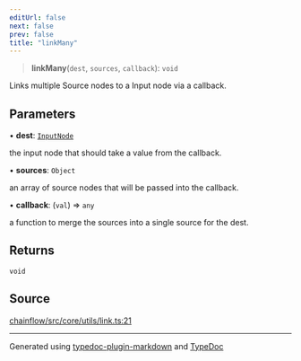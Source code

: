 ```yaml
---
editUrl: false
next: false
prev: false
title: "linkMany"
---
```


> **linkMany**(`dest`, `sources`, `callback`): `void`

Links multiple Source nodes to a Input node via a callback.

## Parameters

• **dest**: [`InputNode`](/api/core/inputnode/classes/inputnode/)

the input node that should take a value from the callback.

• **sources**: `Object`

an array of source nodes that will be passed into the callback.

• **callback**: (`val`) => `any`

a function to merge the sources into a single source for the dest.

## Returns

`void`

## Source

[chainflow/src/core/utils/link.ts:21](https://github.com/edwinlzs/chainflow/blob/a27a974/src/core/utils/link.ts#L21)

***

Generated using [typedoc-plugin-markdown](https://www.npmjs.com/package/typedoc-plugin-markdown) and [TypeDoc](https://typedoc.org/)
